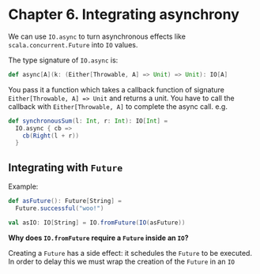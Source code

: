 # Chapter 6. Integrating asynchrony

We can use `IO.async` to turn asynchronous effects like `scala.concurrent.Future` into `IO` values.

The type signature of `IO.async` is:

```scala
def async[A](k: (Either[Throwable, A] => Unit) => Unit): IO[A]
```

You pass it a function which takes a callback function of signature `Either[Throwable, A] => Unit` and returns a unit. You have to call the callback with `Either[Throwable, A]` to complete the async call. e.g.

```scala
def synchronousSum(l: Int, r: Int): IO[Int] =
  IO.async { cb =>
    cb(Right(l + r))
  }
```

## Integrating with `Future`

Example:

```scala
def asFuture(): Future[String] =
  Future.successful("woo!")

val asIO: IO[String] = IO.fromFuture(IO(asFuture))
```

**Why does `IO.fromFuture` require a `Future` inside an `IO`?**

Creating a `Future` has a side effect: it schedules the `Future` to be executed. In order to delay this we must wrap the creation of the `Future` in an `IO`
